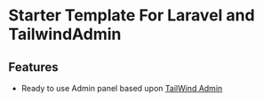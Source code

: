 # Starter Template For Laravel and TailwindAdmin

## Features

* Ready to use Admin panel based upon [TailWind Admin](https://github.com/tailwindadmin/admin)

